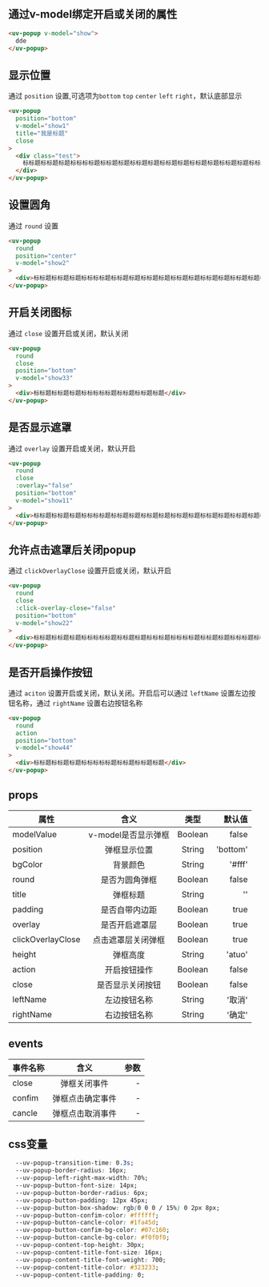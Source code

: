 <script setup>
import useCompStore from '../store/copname.js'
import { onMounted } from 'vue'
const compStore =useCompStore()

onMounted(()=>{
  compStore.updateName('popup')
})

</script>

## 通过v-model绑定开启或关闭的属性

```html
<uv-popup v-model="show">
  dde
</uv-popup>
```

## 显示位置

通过 `position` 设置,可选项为`bottom` `top` `center` `left` `right`，默认底部显示

```html
<uv-popup
  position="bottom"
  v-model="show1"
  title="我是标题"
  close
>
  <div class="test">
    标标题标标题标题标标标标题标标题标题标标题标题标标题标题标标题标题标标题标题标标题标题标标题标题标题标标题标标题标题标标题标题标标题标题标标标标题标标题标题标标标标题标标题标题标标题标题标标题标题标标题标题标标题标题标标题标题标标题标题标题标标题标标题标题标标题
  </div>
</uv-popup>
```

## 设置圆角

通过 `round` 设置

```html
<uv-popup
  round
  position="center"
  v-model="show2"
>
  <div>标标题标标题标题标标标标题标标题标题标标题标题标标题标题标标题标题标标题标题标标题标题标标题标题标题标标题标标题标题标标题标题标标题标题标标题标题标标题标题标标题标题标标题标题标题题标题标标题标题标标题标题标标题标题标标题标题标标题标题标题</div>
</uv-popup>
```

## 开启关闭图标

通过 `close` 设置开启或关闭，默认关闭

```html
<uv-popup
  round
  close
  position="bottom"
  v-model="show33"
>
  <div>标标题标标题标题标标标标标题标标题标标题标题</div>
</uv-popup>
```

## 是否显示遮罩

通过 `overlay` 设置开启或关闭，默认开启

```html
<uv-popup
  round
  close
  :overlay="false"
  position="bottom"
  v-model="show11"
>
  <div>标标题标标题标题标标标标题标标题标题标标题标题标标题标题标标题标题标标题标题标标题标题标标题标题标题标标题标标题标题标标题标题标标题标题标标题标题标标题标题标标题标题标标题标题标题题标题标标题标题标标题标题标标题标题标标题标题标标题标题标题</div>
</uv-popup>
```

## 允许点击遮罩后关闭popup

通过 `clickOverlayClose` 设置开启或关闭，默认开启

```html
<uv-popup
  round
  close
  :click-overlay-close="false"
  position="bottom"
  v-model="show22"
>
  <div>标标题标标题标题标标标标标题标标题标题标标标题标标标标题标标题标题标标标题标标题标题标标标标题标题标标题标题标标题标题标标题标题标标题标题标标题标题标标题标题标标题标题标题</div>
</uv-popup>
```

## 是否开启操作按钮

通过 `aciton` 设置开启或关闭，默认关闭。开启后可以通过 `leftName` 设置左边按钮名称，通过 `rightName` 设置右边按钮名称

```html
<uv-popup
  round
  action
  position="bottom"
  v-model="show44"
>
  <div>标标题标标题标题标标标标标题标标题标标题标题</div>
</uv-popup>
```

## props

| 属性              |        含义         |  类型   |   默认值 |
| ----------------- | :-----------------: | :-----: | -------: |
| modelValue        | v-model是否显示弹框 | Boolean |    false |
| position          |    弹框显示位置     | String  | 'bottom' |
| bgColor           |      背景颜色       | String  |   '#fff' |
| round             |   是否为圆角弹框    | Boolean |    false |
| title             |      弹框标题       | String  |       '' |
| padding           |   是否自带内边距    | Boolean |     true |
| overlay           |   是否开启遮罩层    | Boolean |     true |
| clickOverlayClose | 点击遮罩层关闭弹框  | Boolean |     true |
| height            |      弹框高度       | String  |   'atuo' |
| action            |    开启按钮操作     | Boolean |    false |
| close             |  是否显示关闭按钮   | Boolean |    false |
| leftName          |    左边按钮名称     | String  |   '取消' |
| rightName         |    右边按钮名称     | String  |   '确定' |

## events

| 事件名称 |       含义       | 参数 |
| -------- | :--------------: | ---: |
| close    |   弹框关闭事件   |    - |
| confim   | 弹框点击确定事件 |    - |
| cancle   | 弹框点击取消事件 |    - |

## css变量

```css
  --uv-popup-transition-time: 0.3s;
  --uv-popup-border-radius: 16px;
  --uv-popup-left-right-max-width: 70%;
  --uv-popup-button-font-size: 14px;
  --uv-popup-button-border-radius: 6px;
  --uv-popup-button-padding: 12px 45px;
  --uv-popup-button-box-shadow: rgb(0 0 0 / 15%) 0 2px 8px;
  --uv-popup-button-confim-color: #ffffff;
  --uv-popup-button-cancle-color: #1fa45d;
  --uv-popup-button-confim-bg-color: #07c160;
  --uv-popup-button-cancle-bg-color: #f0f0f0;
  --uv-popup-content-top-height: 30px;
  --uv-popup-content-title-font-size: 16px;
  --uv-popup-content-title-font-weight: 700;
  --uv-popup-content-title-color: #323233;
  --uv-popup-content-title-padding: 0;
```


